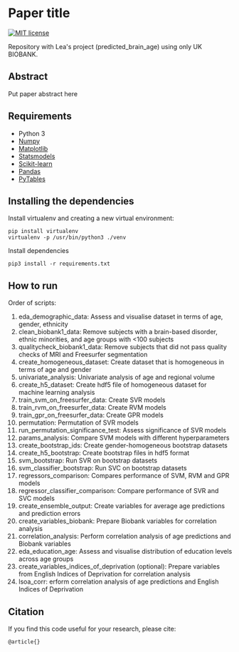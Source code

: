 # Paper title
[![MIT license](http://img.shields.io/badge/license-MIT-brightgreen.svg)](https://github.com/Warvito/discovering-hidden-factors-of-variation-in-deep-networks/blob/master/LICENSE)

Repository with Lea&#39;s project (predicted_brain_age) using only UK BIOBANK.


## Abstract
Put paper abstract here


## Requirements
- Python 3
- [Numpy](http://www.numpy.org/)
- [Matplotlib](https://matplotlib.org/)
- [Statsmodels](https://www.statsmodels.org/)
- [Scikit-learn](https://scikit-learn.org/)
- [Pandas](https://pandas.pydata.org/)
- [PyTables](https://www.pytables.org/)


## Installing the dependencies
Install virtualenv and creating a new virtual environment:

    pip install virtualenv
    virtualenv -p /usr/bin/python3 ./venv

Install dependencies

    pip3 install -r requirements.txt


## How to run

Order of scripts:

1. eda_demographic_data: Assess and visualise dataset in terms of age, gender, ethnicity
2.  clean_biobank1_data: Remove subjects with a brain-based disorder, ethnic minorities, and age groups with <100 subjects
3.  qualitycheck_biobank1_data: Remove subjects that did not pass quality checks of MRI and Freesurfer segmentation
4.  create_homogeneous_dataset: Create dataset that is homogeneous in terms of age and gender
5.  univariate_analysis: Univariate analysis of age and regional volume
6.  create_h5_dataset: Create hdf5 file of homogeneous dataset for machine learning analysis
7.  train_svm_on_freesurfer_data: Create SVR models
8.  train_rvm_on_freesurfer_data: Create RVM models
9.  train_gpr_on_freesurfer_data: Create GPR models
10.  permutation: Permutation of SVR models
11. run_permutation_significance_test: Assess significance of SVR models
12. params_analysis: Compare SVM models with different hyperparameters
13. create_bootstrap_ids: Create gender-homogeneous bootstrap datasets
14. create_h5_bootstrap: Create bootstrap files in hdf5 format
15. svm_bootstrap: Run SVR on bootstrap datasets
16. svm_classifier_bootstrap: Run SVC on bootstrap datasets
17. regressors_comparison: Compares performance of SVM, RVM and GPR models
18. regressor_classifier_comparison: Compare performance of SVR and SVC models
19. create_ensemble_output: Create variables for average age predictions and prediction errors
20. create_variables_biobank: Prepare Biobank variables for correlation analysis
21. correlation_analysis: Perform correlation analysis of age predictions and Biobank variables
22. eda_education_age: Assess and visualise distribution of education levels across age groups
23. create_variables_indices_of_deprivation (optional): Prepare variables from English Indices of Deprivation for correlation analysis
24. lsoa_corr: erform correlation analysis of age predictions and English Indices of Deprivation


## Citation
If you find this code useful for your research, please cite:

    @article{}